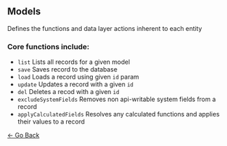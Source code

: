 ## Models
Defines the functions and data layer actions inherent to each entity

### Core functions include:
* `list` Lists all records for a given model
* `save` Saves record to the database
* `load` Loads a record using given `id` param
* `update` Updates a record with a given `id`
* `del` Deletes a recod with a given `id`
* `excludeSystemFields` Removes non api-writable system fields from a record
* `applyCalculatedFields` Resolves any calculated functions and applies their values to a record

[&larr; Go Back](../README.md)